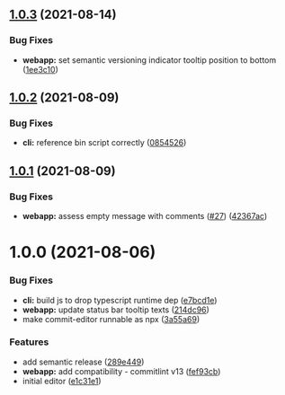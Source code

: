 ## [1.0.3](https://github.com/wtho/commit-editor/compare/v1.0.2...v1.0.3) (2021-08-14)


### Bug Fixes

* **webapp:** set semantic versioning indicator tooltip position to bottom ([1ee3c10](https://github.com/wtho/commit-editor/commit/1ee3c102e8c1577d723dc31f7174aada3f1af756))

## [1.0.2](https://github.com/wtho/commit-editor/compare/v1.0.1...v1.0.2) (2021-08-09)


### Bug Fixes

* **cli:** reference bin script correctly ([0854526](https://github.com/wtho/commit-editor/commit/0854526ad900d0fc5f8c325d3319feee935a53de))

## [1.0.1](https://github.com/wtho/commit-editor/compare/v1.0.0...v1.0.1) (2021-08-09)


### Bug Fixes

* **webapp:** assess empty message with comments ([#27](https://github.com/wtho/commit-editor/issues/27)) ([42367ac](https://github.com/wtho/commit-editor/commit/42367acafddbd28cad05855de1adb322f17b098c))

# 1.0.0 (2021-08-06)


### Bug Fixes

* **cli:** build js to drop typescript runtime dep ([e7bcd1e](https://github.com/wtho/commit-editor/commit/e7bcd1e2823dcd4376c55402b8c2b2bb4692a41d))
* **webapp:** update status bar tooltip texts ([214dc96](https://github.com/wtho/commit-editor/commit/214dc96b84d4a12e43b9db6ed23c1cd294d997a8))
* make commit-editor runnable as npx ([3a55a69](https://github.com/wtho/commit-editor/commit/3a55a69fcb7372f95b68af348385b9edc9d08ade))


### Features

* add semantic release ([289e449](https://github.com/wtho/commit-editor/commit/289e4493f64f8394fb0fcf114f8c1824031c7f05))
* **webapp:** add compatibility - commitlint v13 ([fef93cb](https://github.com/wtho/commit-editor/commit/fef93cb5d587737c4e514281fda0c88f71c5105d))
* initial editor ([e1c31e1](https://github.com/wtho/commit-editor/commit/e1c31e10eddab1ef8cad08ab5c4ef9d3b8cd7e5b))
